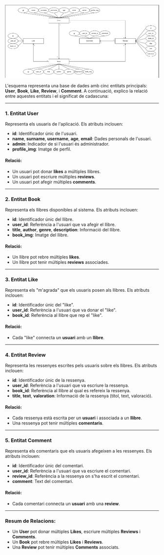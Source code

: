 ![BBDD](image.png)

L'esquema representa una base de dades amb cinc entitats principals: **User**, **Book**, **Like**, **Review**, i **Comment**. A continuació, explico la relació entre aquestes entitats i el significat de cadascuna:

---

### 1. Entitat User
Representa els usuaris de l'aplicació. Els atributs inclouen:

- **id**: Identificador únic de l'usuari.
- **name**, **surname**, **username**, **age**, **email**: Dades personals de l'usuari.
- **admin**: Indicador de si l'usuari és administrador.
- **profile_img**: Imatge de perfil.

#### Relació:
- Un usuari pot donar **likes** a múltiples llibres.
- Un usuari pot escriure múltiples **reviews**.
- Un usuari pot afegir múltiples **comments**.

---

### 2. Entitat Book
Representa els llibres disponibles al sistema. Els atributs inclouen:

- **id**: Identificador únic del llibre.
- **user_id**: Referència a l'usuari que va afegir el llibre.
- **title**, **author**, **genre**, **description**: Informació del llibre.
- **book_img**: Imatge del llibre.

#### Relació:
- Un llibre pot rebre múltiples **likes**.
- Un llibre pot tenir múltiples **reviews** associades.

---

### 3. Entitat Like
Representa els "m'agrada" que els usuaris posen als llibres. Els atributs inclouen:

- **id**: Identificador únic del "like".
- **user_id**: Referència a l'usuari que va donar el "like".
- **book_id**: Referència al llibre que rep el "like".

#### Relació:
- Cada "like" connecta un **usuari** amb un **llibre**.

---

### 4. Entitat Review
Representa les ressenyes escrites pels usuaris sobre els llibres. Els atributs inclouen:

- **id**: Identificador únic de la ressenya.
- **user_id**: Referència a l'usuari que va escriure la ressenya.
- **book_id**: Referència al llibre al qual es refereix la ressenya.
- **title**, **text**, **valoration**: Informació de la ressenya (títol, text, valoració).

#### Relació:
- Cada ressenya està escrita per un **usuari** i associada a un **llibre**.
- Una ressenya pot tenir múltiples **comentaris**.

---

### 5. Entitat Comment
Representa els comentaris que els usuaris afegeixen a les ressenyes. Els atributs inclouen:

- **id**: Identificador únic del comentari.
- **user_id**: Referència a l'usuari que va escriure el comentari.
- **review_id**: Referència a la ressenya on s'ha escrit el comentari.
- **comment**: Text del comentari.

#### Relació:
- Cada comentari connecta un **usuari** amb una **review**.

---

### Resum de Relacions:
- Un **User** pot donar múltiples **Likes**, escriure múltiples **Reviews** i **Comments**.
- Un **Book** pot rebre múltiples **Likes** i **Reviews**.
- Una **Review** pot tenir múltiples **Comments** associats.
